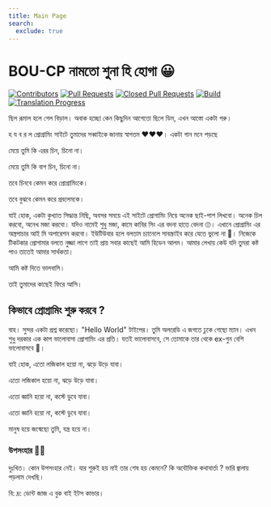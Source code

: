 ```yaml
---
title: Main Page
search:
  exclude: true
---
```


# BOU-CP নামতো শুনা হি হোগা 😀

[![Contributors](https://img.shields.io/github/contributors/boucp/boucp.github.io.svg)](https://github.com/boucp/boucp.github.io/graphs/contributors)
[![Pull Requests](https://img.shields.io/github/issues-pr/cp-algorithms/cp-algorithms.svg)](https://github.com/boucp/boucp.github.io/pulls)
[![Closed Pull Requests](https://img.shields.io/github/issues-pr-closed/boucp/boucp.github.io.svg)](https://github.com/boucp/boucp.github.io/pulls?q=is%3Apr+is%3Aclosed)
[![Build](https://github.com/boucp/boucp.github.io/workflows/build/badge.svg)](https://github.com/boucp/boucp.github.io/actions/workflows/build.yml)
[![Translation Progress](https://img.shields.io/badge/translation_progress-85.2%25-yellowgreen.svg)](https://github.com/boucp/boucp.github.io/wiki/Translation-Progress)

ছিল রূমাল হলে গেল বিড়াল। অবাক হচ্ছো কেন কিছুদিন আগেতো
ছিলে ডিম, এখন আস্তো একটা গরু। 

হ য ব র ল প্রোগ্রামিং সাইটে তুমাদের সব্বাইকে জানায় স্বাগতম ❤️❤️❤️।
একটা গান মনে পড়ছে

মেয়ে তুমি কি এরর চিন, চিনো না।

মেয়ে তুমি কি বাগ চিন, চিনো না।

তবে চিনবে কেমন করে প্রোগ্রামিংকে।

তবে বুঝবে কেমন করে প্রবলেমকে।

যাই হোক, একটা কুখ্যাত সিদ্ধান্ত নিছি,
অবসর সময়ে এই সাইটে প্রোগামিং নিয়ে অনেক ছাই-পাশ লিখবো।
অনেক চিল করবো, অনেখ মজা করবো। যদিও নামেই শুধু মজা, কামে কাবির সিং এর বদনা হাতে বেদনা 🙄।
এখানে প্রোগ্রামিং এর অস্ত্রপাচার আই মি অপারেশন করবো।
ইউটিউবার হলে বলতাম চ্যানেলে সাবস্ক্রাইব করে যেতে ভুলো না 🤙। নিজেকে টিকটকার প্রোগামার বলতে নুজ্জা লাগে তাই  প্রায় সবার কাছেই আমি হিডেন আলম। আমার লেখায় কেউ যদি তুমরা কষ্ট পাও তাতেই আমার সার্থকতা।

আমি কষ্ট দিতে ভালবাসি।

তাই তুমাদের কাছেই ফিরে আসি।

## কিভাবে প্রোগ্রামিং শুরু করবে ?

বাহ। সুন্দর একটা প্রশ্ন করেছো। "Hello World" টাইপের। তুমি অলরেডি এ জগতে ঢুকে গেছো ম্যান।
এখন শুধু দরকার এক কাপ ভালোবাসা প্রোগামিং এর প্রতি। যতই ভালোবাসবে, সে তোমাকে তার থেকে ex-গুন বেশি ভালোবাসবে 🤤।


যাই হোক, এতো লজিকাল হয়ো না, ঝড়ে উড়ে যাবা।

এতো লজিকাল হয়ো না, ঝড়ে উড়ে যাবা।

এতো জ্ঞানি হয়ো না, কস্টে ডুবে যাবা।

এতো জ্ঞানি হয়ো না, কস্টে ডুবে যাবা।

মানুষ হয়ে জন্মেছো তুমি, যন্ত্র হয়ে না।

### উপসংহার 🥹😢
দুঃখিত। কোন উপসংহার নেই। যার শুরুই হয় নাই তার
শেষ হয় কেমনে? কি অযৌক্তিক কথাবার্তা ? ভারি জ্বালায় পড়লাম দেখছি।

বি: দ্র: ডোন্ট জাজ এ বুক বাই ইটস কাভার। 





